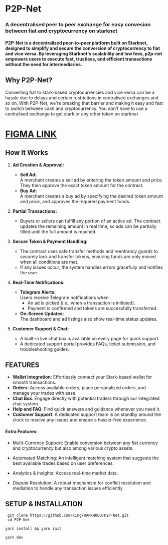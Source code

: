 # P2P-Net  
### A decentralised peer to peer exchange for easy convesion between fiat and cryptocurrency on starknet

#### P2P-Net is a decentralized peer-to-peer platform built on Starknet, designed to simplify and secure the conversion of cryptocurrency to fiat and vice versa. By leveraging Starknet's scalability and low fees, p2p-net empowers users to execute fast, trustless, and efficient transactions without the need for intermediaries.

## Why P2P-Net?
Converting fiat to stark-based cryptocurrencies and vice versa can be a hassle due to delays and certain restrictions in centralised exchanges and so on. With P2P-Net, we're breaking that barrier and making it easy and fast to switch between cash and cryptocurrency. You don't have to use a centralised exchange to get stark or any other token on starknet

# [FIGMA LINK](https://www.figma.com/design/LltInxPAr1qQ1uvvb6aSTE/P2P-Network?node-id=0-1&p=f&t=DjxPClWcAKlM6kFn-0)

## How It Works

1. **Ad Creation & Approval:**
   - **Sell Ad:**  
     A merchant creates a sell ad by entering the token amount and price. They then approve the exact token amount for the contract.
   - **Buy Ad:**  
     A merchant creates a buy ad by specifying the desired token amount and price, and approves the required payment funds.

2. **Partial Transactions:**
   - Buyers or sellers can fulfill any portion of an active ad. The contract updates the remaining amount in real time, so ads can be partially filled until the full amount is reached.

3. **Secure Token & Payment Handling:**
   - The contract uses safe transfer methods and reentrancy guards to securely lock and transfer tokens, ensuring funds are only moved when all conditions are met.
   - If any issues occur, the system handles errors gracefully and notifies the user.

4. **Real-Time Notifications:**
   - **Telegram Alerts:**  
     Users receive Telegram notifications when:
     - An ad is picked (i.e., when a transaction is initiated).
     - Payment is confirmed and tokens are successfully transferred.
   - **On-Screen Updates:**  
     The dashboard and ad listings also show real-time status updates.

5. **Customer Support & Chat:**
   - A built-in live chat box is available on every page for quick support.
   - A dedicated support portal provides FAQs, ticket submission, and troubleshooting guides.

## FEATURES
- **Wallet Integration**: Effortlessly connect your Stark-based wallet for smooth transactions.
- **Orders**: Access available orders, place personalized orders, and manage your trades with ease.
- **Chat Box**: Engage directly with potential traders through our integrated chat system.
- **Help and FAQ**: Find quick answers and guidance whenever you need it.
- **Customer Support**: A dedicated support team is on standby around the clock to resolve any issues and ensure a hassle-free experience.

  
#### Extra Features:

- Multi-Currency Support: Enable conversion between any fiat currency and cryptocurrency but also among various crypto assets.

- Automated Matching: An intelligent matching system that suggests the best available trades based on user preferences.

- Analytics & Insights: Access real-time market data.

- Dispute Resolution: A robust mechanism for conflict resolution and mediation to handle any transaction issues efficiently.


## SETUP & INSTALLATION
```
 git clone https://github.com/KingFRANKHOOD/P2P-Net.git
 cd P2P-Net
```
```
yarn install && yarn init
```
```
yarn dev
```
